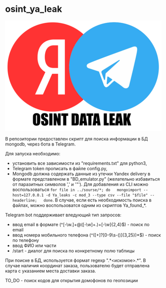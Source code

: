 # osint_ya_leak

![This is an image](https://github.com/RIGBY-RUT/osint_ya_leak/blob/adc9ce64757f4f15f316cd4c71381f9442ce6f0f/%D0%91%D0%B5%D0%B7%20%D0%B8%D0%BC%D0%B5%D0%BD%D0%B8.png)

В репозитории предоставлен скрипт для поиска информации в БД mongodb, через бота в Telegram.

Для запуска необходимо:
* установить все зависимости из "requirements.txt" для python3, 
* Telegram token прописать в файле config.py,
* Mongodb должна содержать данные из утечки Yandex delivery в формате представленом в "BD_emulator.py" (желательно избавиться от паразитных символов ',' и '"'). Для добавления из CLI можно воспользоваться ```for file in ../sourse/*; do   mongoimport --host=127.0.0.1 -d Ya_leaks -c mod_3 --type csv --file "$file" --headerline;   done```. В случае, если есть необходимость поиска в файлах, можно воспользоватся одним из скриптов Ya_found_*.

Telegram bot поддерживает вледующий тип запросов:
* ввод email в формате (^[-\w\.]+@([-\w]+\.)+[-\w]{2,4}$) - поиск по email
* ввод номера мобильного телефона (^([+]?[0-9\s-\(\)]{3,25})*$) - поиск по телефону
* ввод ФИО или части 
* /start - диалог для поиска по конкретному полю таблицы

При поиске в БД, используется формат regexp ".\*<искомое>.\*".
В случае наличия координат заказа, пользователю будет отправлена карта с указанием места доставки заказа.




TO_DO - поиск кодов для открытия домофонов по геопозиции
